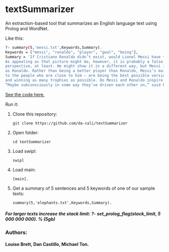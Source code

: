 # textSummarizer

An extraction-based tool that summarizes an English language text using Prolog and WordNet.

Like this:

```bash
?- summary(5,'messi.txt',Keywords,Summary).
Keywords = ["messi", "ronaldo", "player", "goal", "being"],
Summary = 'If Cristiano Ronaldo didn’t exist, would Lionel Messi have to invent him?. 
As appealing as that picture might be, however, it is probably a false one — from Messi’s 
perspective, at least. He might show it in a different way, but Messi is just as competitive 
as Ronaldo. Rather than being a better player than Ronaldo, Messi’s main motivations — according 
to the people who are close to him — are being the best possible version of Lionel Messi, 
and winning as many trophies as possible. Do Messi and Ronaldo inspire each other? 
“Maybe subconsciously in some way they’ve driven each other on,” said Rodgers'.
```
[See the code here.](https://github.com/da-cali/textSummarizer/blob/master/main.pl)

Run it:
  
1. Clone this repository:
    ```
    git clone https://github.com/da-cali/textSummarizer
    ```
2. Open folder:
    ```
    cd textSummarizer
    ```
3. Load swipl:
    ```
    swipl
    ```
4. Load main:
    ```
    [main].
    ```
5. Get a summary of 5 sentences and 5 keywords of one of our sample texts:
    ```
    summary(5,'elephants.txt',Keywords,Summary).
    ```

##### For larger texts increase the stack limit: ?- set_prolog_flag(stack_limit, 5 000 000 000). % (5gb)
 

### Authors:
#### Louise Brett, Dan Castillo, Michael Ton.
